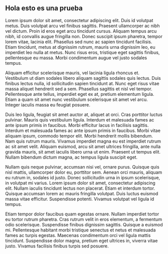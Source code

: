 ## Hola esto es una prueba

Lorem ipsum dolor sit amet, consectetur adipiscing elit. Duis id volutpat metus. Duis volutpat arcu vel finibus sagittis. Praesent ullamcorper ac nibh vel dictum. Proin id eros eget arcu tincidunt cursus. Aliquam tempus arcu nibh, id convallis augue fringilla non. Donec suscipit ipsum pharetra, tempor lorem vitae, lacinia elit. Phasellus sed nunc ac sapien tincidunt facilisis. Etiam tincidunt, metus at dignissim rutrum, mauris urna dignissim leo, eu imperdiet leo nulla at metus. Nunc risus eros, tristique eget sagittis finibus, pellentesque eu massa. Morbi condimentum augue vel justo sodales tempus.

Aliquam efficitur scelerisque mauris, vel lacinia ligula rhoncus et. Vestibulum ut diam sodales libero aliquam sagittis sodales quis lectus. Duis finibus lectus nulla, id sollicitudin sapien tincidunt at. Nunc eget risus vitae massa aliquet hendrerit sed a sem. Phasellus sagittis et nisl vel tempor. Pellentesque ante tellus, imperdiet eget ex at, pretium elementum ligula. Etiam a quam sit amet nunc vestibulum scelerisque sit amet vel arcu. Integer iaculis massa eu feugiat posuere.

Duis leo ligula, feugiat sit amet auctor at, aliquet at orci. Cras porttitor luctus pulvinar. Mauris quis vestibulum ligula. Interdum et malesuada fames ac ante ipsum primis in faucibus. Morbi efficitur lacus in facilisis sagittis. Interdum et malesuada fames ac ante ipsum primis in faucibus. Morbi vitae aliquam ipsum, commodo tempor elit. Morbi hendrerit mollis bibendum. Nam quis rutrum mauris. Vivamus imperdiet magna eu est imperdiet rutrum ac sit amet velit. Aliquam euismod, arcu sit amet ultrices fringilla, ante nulla gravida mauris, sit amet iaculis libero urna ut enim. Praesent ut tempus elit. Nullam bibendum dictum magna, ac tempus ligula suscipit eget.

Nullam quis neque pulvinar, accumsan nisi vel, ornare purus. Quisque quis nisl mattis, ullamcorper dolor eu, porttitor sem. Aenean orci mauris, aliquam eu rutrum in, sodales id justo. Donec sollicitudin urna in ipsum scelerisque, in volutpat mi varius. Lorem ipsum dolor sit amet, consectetur adipiscing elit. Nullam iaculis tincidunt lectus non placerat. Etiam et interdum tortor. Quisque accumsan lorem ac mauris fringilla volutpat. Duis luctus euismod massa vitae efficitur. Suspendisse potenti. Vivamus volutpat vel ligula id tempus.

Etiam tempor dolor faucibus quam egestas ornare. Nullam imperdiet tortor eu tortor rutrum pharetra. Cras rutrum velit in eros elementum, a fermentum odio scelerisque. Suspendisse finibus dignissim sagittis. Quisque a euismod mi. Pellentesque habitant morbi tristique senectus et netus et malesuada fames ac turpis egestas. Maecenas condimentum orci vel ligula mattis tincidunt. Suspendisse dolor magna, pretium eget ultrices in, viverra vitae justo. Vivamus facilisis finibus turpis sed posuere.
